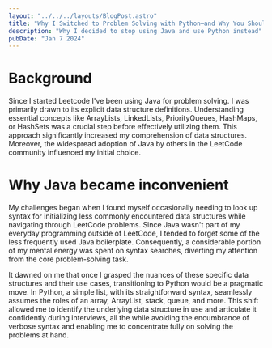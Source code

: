 ```yaml
---
layout: "../../../layouts/BlogPost.astro"
title: "Why I Switched to Problem Solving with Python—and Why You Should Too!"
description: "Why I decided to stop using Java and use Python instead"
pubDate: "Jan 7 2024"
---
```


# Background
Since I started Leetcode I've been using Java for problem solving. I was primarily drawn to its explicit data structure definitions. Understanding essential concepts like ArrayLists, LinkedLists, PriorityQueues, HashMaps, or HashSets was a crucial step before effectively utilizing them. This approach significantly increased my comprehension of data structures. Moreover, the widespread adoption of Java by others in the LeetCode community influenced my initial choice.

# Why Java became inconvenient
My challenges began when I found myself occasionally needing to look up syntax for initializing less commonly encountered data structures while navigating through LeetCode problems. Since Java wasn't part of my everyday programming outside of LeetCode, I tended to forget some of the less frequently used Java boilerplate. Consequently, a considerable portion of my mental energy was spent on syntax searches, diverting my attention from the core problem-solving task.

It dawned on me that once I grasped the nuances of these specific data structures and their use cases, transitioning to Python would be a pragmatic move. In Python, a simple list, with its straightforward syntax, seamlessly assumes the roles of an array, ArrayList, stack, queue, and more. This shift allowed me to identify the underlying data structure in use and articulate it confidently during interviews, all the while avoiding the encumbrance of verbose syntax and enabling me to concentrate fully on solving the problems at hand.
